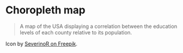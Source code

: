 # Choropleth map

> A map of the USA displaying a correlation between the education levels of each county relative to its population.

Icon by [SeverinoR on Freepik]("https://www.flaticon.com/free-icons/choropleth").
